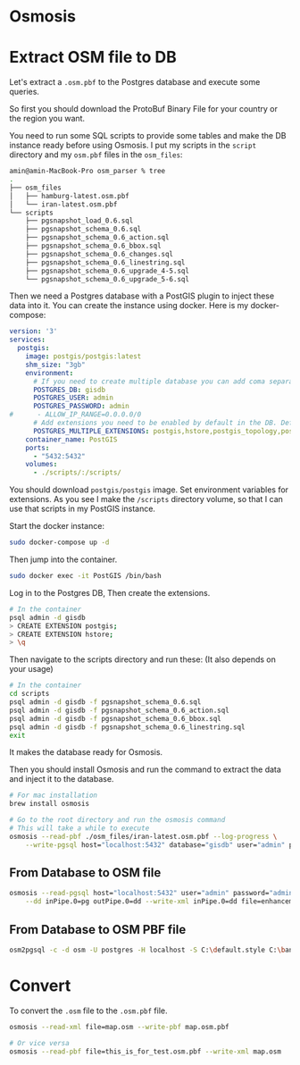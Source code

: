 # Osmosis

# Extract OSM file to DB

Let's extract a `.osm.pbf` to the Postgres database and execute some queries.

So first you should download the ProtoBuf Binary File for your country or the region you want. 

You need to run some SQL scripts to provide some tables and make the DB instance ready before using Osmosis. I put my scripts in the `script` directory and my `osm.pbf` files in the `osm_files`:

```bash
amin@amin-MacBook-Pro osm_parser % tree
.
├── osm_files
│   ├── hamburg-latest.osm.pbf
│   └── iran-latest.osm.pbf
└── scripts
    ├── pgsnapshot_load_0.6.sql
    ├── pgsnapshot_schema_0.6.sql
    ├── pgsnapshot_schema_0.6_action.sql
    ├── pgsnapshot_schema_0.6_bbox.sql
    ├── pgsnapshot_schema_0.6_changes.sql
    ├── pgsnapshot_schema_0.6_linestring.sql
    ├── pgsnapshot_schema_0.6_upgrade_4-5.sql
    └── pgsnapshot_schema_0.6_upgrade_5-6.sql
```

Then we need a Postgres database with a PostGIS plugin to inject these data into it. You can create the instance using docker. Here is my docker-compose:

```yaml
version: '3'
services:
  postgis:
    image: postgis/postgis:latest
    shm_size: "3gb"
    environment:
      # If you need to create multiple database you can add coma separated databases eg gis,data
      POSTGRES_DB: gisdb
      POSTGRES_USER: admin
      POSTGRES_PASSWORD: admin
#      - ALLOW_IP_RANGE=0.0.0.0/0
      # Add extensions you need to be enabled by default in the DB. Default are the five specified below
      POSTGRES_MULTIPLE_EXTENSIONS: postgis,hstore,postgis_topology,postgis_raster,pgrouting
    container_name: PostGIS
    ports:
      - "5432:5432"
    volumes:
      - ./scripts/:/scripts/
```

You should download `postgis/postgis` image. Set environment variables for extensions. As you see I make the `/scripts` directory volume, so that I can use that scripts in my PostGIS instance.

Start the docker instance:

```bash
sudo docker-compose up -d
```

Then jump into the container.

```bash
sudo docker exec -it PostGIS /bin/bash
```

Log in to the Postgres DB, Then create the extensions.

```bash
# In the container
psql admin -d gisdb
> CREATE EXTENSION postgis;
> CREATE EXTENSION hstore;
> \q
```

Then navigate to the scripts directory and run these: (It also depends on your usage)

```bash
# In the container
cd scripts
psql admin -d gisdb -f pgsnapshot_schema_0.6.sql
psql admin -d gisdb -f pgsnapshot_schema_0.6_action.sql
psql admin -d gisdb -f pgsnapshot_schema_0.6_bbox.sql
psql admin -d gisdb -f pgsnapshot_schema_0.6_linestring.sql
exit
```

It makes the database ready for Osmosis.

Then you should install Osmosis and run the command to extract the data and inject it to the database.

```bash
# For mac installation
brew install osmosis

# Go to the root directory and run the osmosis command
# This will take a while to execute
osmosis --read-pbf ./osm_files/iran-latest.osm.pbf --log-progress \
	--write-pgsql host="localhost:5432" database="gisdb" user="admin" password="admin"
```

## From Database to OSM file

```bash
osmosis --read-pgsql host="localhost:5432" user="admin" password="admin" database="cobbler_db" outPipe.0=pg \
    --dd inPipe.0=pg outPipe.0=dd --write-xml inPipe.0=dd file=enhancement.osm
```

## From Database to OSM PBF file

```bash
osm2pgsql -c -d osm -U postgres -H localhost -S C:\default.style C:\bangkok.osm.pbf
```

# Convert

To convert the `.osm` file to the `.osm.pbf` file.

```bash
osmosis --read-xml file=map.osm --write-pbf map.osm.pbf

# Or vice versa
osmosis --read-pbf file=this_is_for_test.osm.pbf --write-xml map.osm
```
